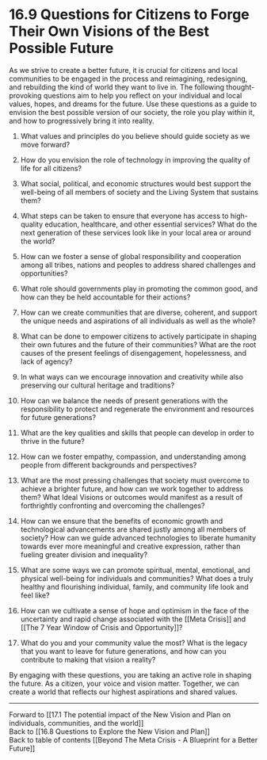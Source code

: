 # 16.9 Questions for Citizens to Forge Their Own Visions of the Best Possible Future

As we strive to create a better future, it is crucial for citizens and local communities to be engaged in the process and reimagining, redesigning, and rebuilding the kind of world they want to live in. The following thought-provoking questions aim to help you reflect on your individual and local values, hopes, and dreams for the future. Use these questions as a guide to envision the best possible version of our society, the role you play within it, and how to progressively bring it into reality. 

1.  What values and principles do you believe should guide society as we move forward?
    
2.  How do you envision the role of technology in improving the quality of life for all citizens?
    
3.  What social, political, and economic structures would best support the well-being of all members of society and the Living System that sustains them?
    
4.  What steps can be taken to ensure that everyone has access to high-quality education, healthcare, and other essential services? What do the next generation of these services look like in your local area or around the world? 
    
5.  How can we foster a sense of global responsibility and cooperation among all tribes, nations and peoples to address shared challenges and opportunities?
    
6.  What role should governments play in promoting the common good, and how can they be held accountable for their actions?
    
7.  How can we create communities that are diverse, coherent, and support the unique needs and aspirations of all individuals as well as the whole?
    
8.  What can be done to empower citizens to actively participate in shaping their own futures and the future of their communities? What are the root causes of the present feelings of disengagement, hopelessness, and lack of agency? 
    
9.  In what ways can we encourage innovation and creativity while also preserving our cultural heritage and traditions?
    
10.  How can we balance the needs of present generations with the responsibility to protect and regenerate the environment and resources for future generations?
    
11.  What are the key qualities and skills that people can develop in order to thrive in the future?
    
12.  How can we foster empathy, compassion, and understanding among people from different backgrounds and perspectives?
    
13.  What are the most pressing challenges that society must overcome to achieve a brighter future, and how can we work together to address them? What Ideal Visions or outcomes would manifest as a result of forthrightly confronting and overcoming the challenges? 
    
14.  How can we ensure that the benefits of economic growth and technological advancements are shared justly among all members of society? How can we guide advanced technologies to liberate humanity towards ever more meaningful and creative expression, rather than fueling greater division and inequality? 
    
15.  What are some ways we can promote spiritual, mental, emotional, and physical well-being for individuals and communities? What does a truly healthy and flourishing individual, family, and community life look and feel like? 
    
16.  How can we cultivate a sense of hope and optimism in the face of the uncertainty and rapid change associated with the [[Meta Crisis]] and [[The 7 Year Window of Crisis and Opportunity]]?
    
17.  What do you and your community value the most? What is the legacy that you want to leave for future generations, and how can you contribute to making that vision a reality?
    

By engaging with these questions, you are taking an active role in shaping the future. As a citizen, your voice and vision matter. Together, we can create a world that reflects our highest aspirations and shared values.

___

Forward to [[17.1 The potential impact of the New Vision and Plan on individuals, communities, and the world]]    
Back to [[16.8 Questions to Explore the New Vision and Plan]]    
Back to table of contents [[Beyond The Meta Crisis - A Blueprint for a Better Future]] 